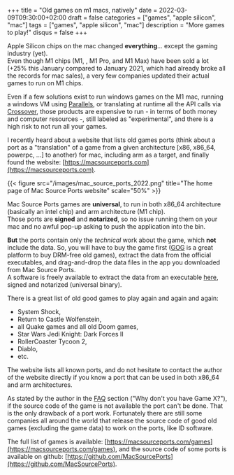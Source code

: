 +++
title = "Old games on m1 macs, natively"
date = 2022-03-09T09:30:00+02:00
draft = false
categories = ["games", "apple silicon", "mac"]
tags = ["games", "apple silicon", "mac"]
description = "More games to play!"
disqus = false
+++

Apple Silicon chips on the mac changed **everything**... except the gaming industry (yet).  
Even though M1 chips (M1, , M1 Pro, and M1 Max) have been sold a lot (+25% this January compared to January 2021, which had already broke all the records for mac sales), a very few companies updated their actual games to run on M1 chips.

Even if a few solutions exist to run windows games on the M1 mac, running a windows VM using [Parallels](https://www.parallels.com/fr/products/desktop/), or translating at runtime all the API calls via [Crossover](https://www.codeweavers.com/crossover), those products are expensive to run - in terms of both money and computer resources -, still labeled as "experimental", and there is a high risk to not run all your games.

I recently heard about a website that lists old games ports (think about a port as a "translation" of a game from a given architecture [x86, x86_64, powerpc, ...] to another) for mac, including arm as a target, and finally found the website: [https://macsourceports.com](https://macsourceports.com).

{{< figure src="/images/mac_source_ports_2022.png" title="The home page of Mac Source Ports website" scale="50%" >}}

Mac Source Ports games are **universal**, to run in both x86_64 architecture (basically an intel chip) and arm architecture (M1 chip).  
Those ports are **signed** and **notarized**, so no issue running them on your mac and no awful pop-up asking to push the application into the bin.

**But** the ports contain only the _technical_ work about the game, which **not** include the data.
So, you will have to buy the game first ([GOG](https://www.gog.com) is a great platform to buy DRM-free old games), extract the data from the official executables, and drag-and-drop the data files in the app you downloaded from Mac Source Ports.  
A software is freely available to extract the data from an executable [here](https://macsourceports.com/utilities), signed and notarized (universal binary).

There is a great list of old good games to play again and again and again:
* System Shock,
* Return to Castle Wolfenstein,
* all Quake games and all old Doom games,
* Star Wars Jedi Knight: Dark Forces II
* RollerCoaster Tycoon 2,
* Diablo,
* etc.

The website lists all known ports, and do not hesitate to contact the author of the website directly if you know a port that can be used in both x86_64 and arm architectures.

As stated by the author in the [FAQ](https://macsourceports.com/faq) section ("Why don't you have Game X?"), if the source code of the game is not available the port can't be done.
That is the only drawback of a port work.
Fortunately there are still some companies all around the world that release the source code of good old games (excluding the game data) to work on the ports, like ID software.

The full list of games is available: [https://macsourceports.com/games](https://macsourceports.com/games), and the source code of some ports is available on github: [https://github.com/MacSourcePorts](https://github.com/MacSourcePorts).
